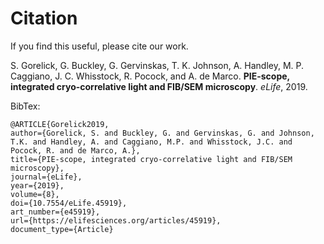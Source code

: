 # Citation
If you find this useful, please cite our work.

S. Gorelick, G. Buckley, G. Gervinskas, T. K. Johnson, A. Handley,
M. P. Caggiano, J. C. Whisstock, R. Pocock, and A. de Marco.
**PIE-scope, integrated cryo-correlative light and FIB/SEM microscopy**.
*eLife*, 2019.

BibTex:

```
@ARTICLE{Gorelick2019,
author={Gorelick, S. and Buckley, G. and Gervinskas, G. and Johnson, T.K. and Handley, A. and Caggiano, M.P. and Whisstock, J.C. and Pocock, R. and de Marco, A.},
title={PIE-scope, integrated cryo-correlative light and FIB/SEM microscopy},
journal={eLife},
year={2019},
volume={8},
doi={10.7554/eLife.45919},
art_number={e45919},
url={https://elifesciences.org/articles/45919},
document_type={Article}
```
